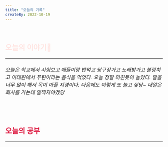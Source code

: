 ```yaml
---
title: "오늘의 기록"
createBy: 2022-10-19
---
```



<br>

<h2 style="font-size:23px; color:#ffe4e1">오늘의 이야기🧧</h2>

--- 

<h6 style="font-size:16.3px;">
오늘은 학교에서 시험보고 애들이랑 밥먹고 당구장가고 노래방가고 볼링치고 이태원에서 푸틴이라는 음식을 먹었다. 오늘 정말 미친듯이 놀았다. 말을 너무 많이 해서 목이 아플 지경이다. 다음에도 이렇게 또 놀고 싶당~ 내알은 회사를 가는데 일찍자야겠당 
</h6>

<h6 style="font-size:16.3px;">
</h6>

<h6 style="font-size:16.3px;">
</h6>

<br>
<h6 style="font-size:16.3px;">
 
</h6>

<h2 style="font-size:23px; color:#dc143c">오늘의 공부</h2>

---

#### 
#### 




<Comment />